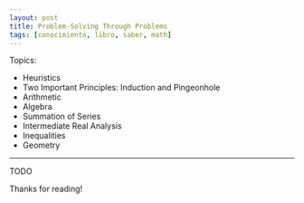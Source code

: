 ```yaml
---
layout: post
title: Problem-Solving Through Problems
tags: [conocimiento, libro, saber, math]
---
```


<!--Resumen-->

Topics:
- Heuristics
- Two Important Principles: Induction and Pingeonhole
- Arithmetic
- Algebra
- Summation of Series
- Intermediate Real Analysis
- Inequalities
- Geometry

---

<!--more-->
TODO
  
Thanks for reading!